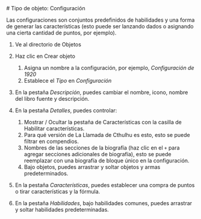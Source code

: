<!--- This file is auto generated from module/manual/es/objeto_configuracion.md --># Tipo de objeto: Configuración

Las configuraciones son conjuntos predefinidos de habilidades y una forma de generar las características (esto puede ser lanzando dados o asignando una cierta cantidad de puntos, por ejemplo).

1. Ve al directorio de Objetos
2. Haz clic en Crear objeto

   1. Asigna un nombre a la configuración, por ejemplo, _Configuración de 1920_
   2. Establece el _Tipo_ en _Configuración_

3. En la pestaña _Descripción_, puedes cambiar el nombre, icono, nombre del libro fuente y descripción.
4. En la pestaña _Detalles_, puedes controlar:

   1. Mostrar / Ocultar la pestaña de Características con la casilla de Habilitar características.
   2. Para qué versión de La Llamada de Cthulhu es esto, esto se puede filtrar en compendios.
   3. Nombres de las secciones de la biografía (haz clic en el `+` para agregar secciones adicionales de biografía), esto se puede reemplazar con una biografía de bloque único en la configuración.
   4. Bajo objetos, puedes arrastrar y soltar objetos y armas predeterminados.

5. En la pestaña _Características_, puedes establecer una compra de puntos o tirar características y la fórmula.
6. En la pestaña _Habilidades_, bajo habilidades comunes, puedes arrastrar y soltar habilidades predeterminadas.
